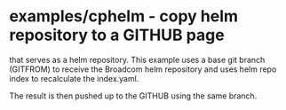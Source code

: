 # examples/cphelm - copy helm repository to a GITHUB page
that serves as a helm repository.
This example uses a base git branch (GITFROM)
to receive the Broadcom helm repository
and uses helm repo index to recalculate the index.yaml. 

The result is then pushed up to the GITHUB using the same branch.

